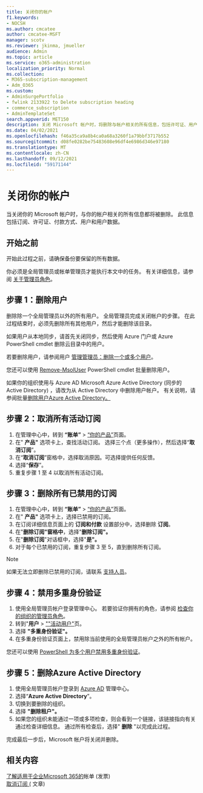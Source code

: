 ```yaml
---
title: 关闭你的帐户
f1.keywords:
- NOCSH
ms.author: cmcatee
author: cmcatee-MSFT
manager: scotv
ms.reviewer: jkinma, jmueller
audience: Admin
ms.topic: article
ms.service: o365-administration
localization_priority: Normal
ms.collection:
- M365-subscription-management
- Adm_O365
ms.custom:
- AdminSurgePortfolio
- fwlink 2133922 to Delete subscription heading
- commerce_subscription
- AdminTemplateSet
search.appverid: MET150
description: 关闭 Microsoft 帐户时，将删除与帐户相关的所有信息，包括许可证、用户和用户数据。
ms.date: 04/02/2021
ms.openlocfilehash: f46a35ca9a8b4ca0a68a3260f1a79bbf3717b552
ms.sourcegitcommit: d08fe0282be75483608e96df4e6986d346e97180
ms.translationtype: MT
ms.contentlocale: zh-CN
ms.lasthandoff: 09/12/2021
ms.locfileid: "59171144"
---
```

# <a name="close-your-account"></a>关闭你的帐户

当关闭你的 Microsoft 帐户时，与你的帐户相关的所有信息都将被删除。 此信息包括订阅、许可证、付款方式、用户和用户数据。

## <a name="before-you-begin"></a>开始之前

开始此过程之前，请确保备份要保留的所有数据。

你必须是全局管理员或帐单管理员才能执行本文中的任务。 有关详细信息，请参阅 [关于管理员角色](../admin/add-users/about-admin-roles.md)。

## <a name="step-1-delete-users"></a>步骤 1：删除用户

删除除一个全局管理员以外的所有用户。 全局管理员完成关闭帐户的步骤。 在此过程结束时，必须先删除所有其他用户，然后才能删除该目录。

如果用户从本地同步，请首先关闭同步，然后使用 Azure 门户或 Azure PowerShell cmdlet 删除云目录中的用户。

若要删除用户，请参阅用户 [管理管理员：删除一个或多个用户](../admin/add-users/delete-a-user.md#user-management-admin-delete-one-or-more-users-from-office-365)。

您还可以使用 [Remove-MsolUser](/powershell/module/msonline/remove-msoluser) PowerShell cmdlet 批量删除用户。

如果你的组织使用与 Azure AD Microsoft Azure Active Directory (同步的 Active Directory) ，请改为从 Active Directory 中删除用户帐户。 有关说明，请参阅批量[删除用户Azure Active Directory。](/azure/active-directory/users-groups-roles/users-bulk-delete)

## <a name="step-2-cancel-all-active-subscriptions"></a>步骤 2：取消所有活动订阅

1. 在管理中心中，转到 **“账单”** > <a href="https://go.microsoft.com/fwlink/p/?linkid=842054" target="_blank">“你的产品”</a>页面。
2. 在" **产品"** 选项卡上，查找活动订阅。 选择三个点（更多操作），然后选择“**取消订阅**”。
3. 在“**取消订阅**”窗格中，选择取消原因。可选择提供任何反馈。
4. 选择“**保存**”。
5. 重复步骤 1 至 4 以取消所有活动订阅。

## <a name="step-3-delete-all-disabled-subscriptions"></a>步骤 3：删除所有已禁用的订阅

1. 在管理中心中，转到 **“账单”** > <a href="https://go.microsoft.com/fwlink/p/?linkid=842054" target="_blank">“你的产品”</a>页面。
2. 在" **产品"** 选项卡上，选择已禁用的订阅。
3. 在订阅详细信息页面上的 **订阅和付款** 设置部分中，选择删除 **订阅**。
4. 在"**删除订阅"窗格中**，选择"**删除订阅"。**
5. 在"**删除订阅**"对话框中，选择"**是"。**
6. 对于每个已禁用的订阅，重复步骤 3 至 5，直到删除所有订阅。

> [!NOTE]
> 如果无法立即删除已禁用的订阅，请联系 [支持人员](../business-video/get-help-support.md)。

## <a name="step-4-disable-multi-factor-authentication"></a>步骤 4：禁用多重身份验证

1. 使用全局管理员帐户登录管理中心。 若要验证你拥有的角色，请参阅 [检查你的组织的管理员角色](../admin/add-users/assign-admin-roles.md#check-admin-roles-in-your-organization)。
2. 转到"**用户**  >  <a href="https://go.microsoft.com/fwlink/p/?linkid=834822" target="_blank">""活动用户"</a>页。
3. 选择 **"多重身份验证"。**
4. 在多重身份验证页面上，禁用除当前使用的全局管理员帐户之外的所有帐户。

您还可以使用 [PowerShell 为多个用户禁用多重身份验证](/azure/active-directory/authentication/howto-mfa-userstates#change-state-using-powershell)。


## <a name="step-5-delete-the-directory-in-azure-active-directory"></a>步骤 5：删除Azure Active Directory

1. 使用全局管理员帐户登录到 <a href="https://aad.portal.azure.com/" target="_blank">Azure AD</a> 管理中心。
2. 选择“**Azure Active Directory**”。
3. 切换到要删除的组织。
4. 选择 **"删除租户"。**
5. 如果您的组织未能通过一项或多项检查，则会看到一个链接，该链接指向有关通过检查详细信息。 通过所有检查后，选择" **删除** "以完成此过程。

完成最后一步后，Microsoft 帐户将关闭并删除。

## <a name="related-content"></a>相关内容 

[了解适用于企业Microsoft 365的](./billing-and-payments/understand-your-invoice2.md)帐单 (发票) \
[取消订阅 (](./subscriptions/cancel-your-subscription.md) 文章) 

